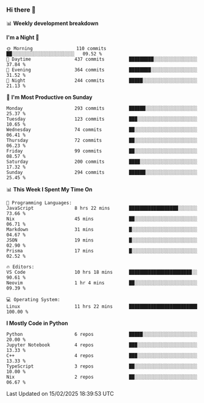 ### Hi there 👋

📊 **Weekly development breakdown**
<!--START_SECTION:waka-->
**I'm a Night 🦉** 

```text
🌞 Morning                110 commits         ██░░░░░░░░░░░░░░░░░░░░░░░   09.52 % 
🌆 Daytime                437 commits         █████████░░░░░░░░░░░░░░░░   37.84 % 
🌃 Evening                364 commits         ████████░░░░░░░░░░░░░░░░░   31.52 % 
🌙 Night                  244 commits         █████░░░░░░░░░░░░░░░░░░░░   21.13 % 
```
📅 **I'm Most Productive on Sunday** 

```text
Monday                   293 commits         ██████░░░░░░░░░░░░░░░░░░░   25.37 % 
Tuesday                  123 commits         ███░░░░░░░░░░░░░░░░░░░░░░   10.65 % 
Wednesday                74 commits          ██░░░░░░░░░░░░░░░░░░░░░░░   06.41 % 
Thursday                 72 commits          ██░░░░░░░░░░░░░░░░░░░░░░░   06.23 % 
Friday                   99 commits          ██░░░░░░░░░░░░░░░░░░░░░░░   08.57 % 
Saturday                 200 commits         ████░░░░░░░░░░░░░░░░░░░░░   17.32 % 
Sunday                   294 commits         ██████░░░░░░░░░░░░░░░░░░░   25.45 % 
```


📊 **This Week I Spent My Time On** 

```text
💬 Programming Languages: 
JavaScript               8 hrs 22 mins       ██████████████████░░░░░░░   73.66 % 
Nix                      45 mins             ██░░░░░░░░░░░░░░░░░░░░░░░   06.71 % 
Markdown                 31 mins             █░░░░░░░░░░░░░░░░░░░░░░░░   04.67 % 
JSON                     19 mins             █░░░░░░░░░░░░░░░░░░░░░░░░   02.90 % 
Prisma                   17 mins             █░░░░░░░░░░░░░░░░░░░░░░░░   02.52 % 

🔥 Editors: 
VS Code                  10 hrs 18 mins      ███████████████████████░░   90.61 % 
Neovim                   1 hr 4 mins         ██░░░░░░░░░░░░░░░░░░░░░░░   09.39 % 

💻 Operating System: 
Linux                    11 hrs 22 mins      █████████████████████████   100.00 % 
```

**I Mostly Code in Python** 

```text
Python                   6 repos             █████░░░░░░░░░░░░░░░░░░░░   20.00 % 
Jupyter Notebook         4 repos             ███░░░░░░░░░░░░░░░░░░░░░░   13.33 % 
C++                      4 repos             ███░░░░░░░░░░░░░░░░░░░░░░   13.33 % 
TypeScript               3 repos             ██░░░░░░░░░░░░░░░░░░░░░░░   10.00 % 
Nix                      2 repos             ██░░░░░░░░░░░░░░░░░░░░░░░   06.67 % 
```




 Last Updated on 15/02/2025 18:39:53 UTC
<!--END_SECTION:waka-->
<!--
**R-enanVieira/R-enanVieira** is a ✨ _special_ ✨ repository because its `README.md` (this file) appears on your GitHub profile.

Here are some ideas to get you started:

- 🔭 I’m currently working on ...
- 🌱 I’m currently learning ...
- 👯 I’m looking to collaborate on ...
- 🤔 I’m looking for help with ...
- 💬 Ask me about ...
- 📫 How to reach me: ...
- 😄 Pronouns: ...
- ⚡ Fun fact: ...
-->
